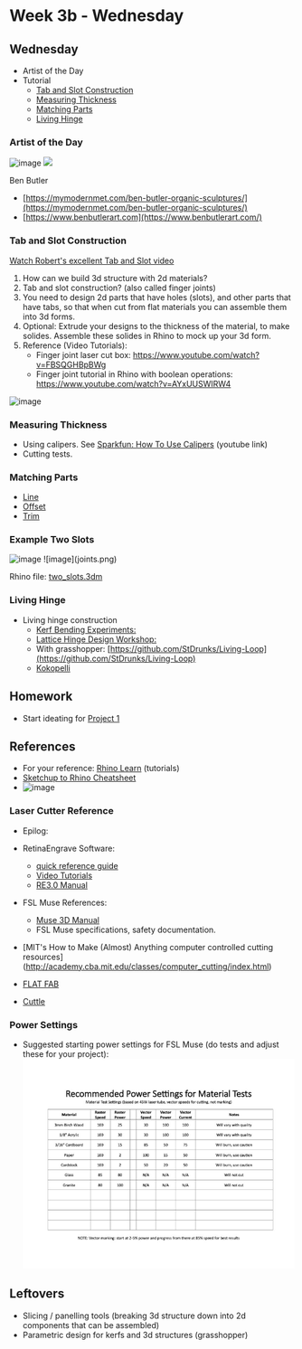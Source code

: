 # Week 3b - Wednesday

## Wednesday

- Artist of the Day
- Tutorial
  - [Tab and Slot Construction](#tab-and-slot-construction)
  - [Measuring Thickness](#measuring-thickness)
  - [Matching Parts](#matching-parts)
  - [Living Hinge](#living-hinge)

### Artist of the Day 

![image](https://user-images.githubusercontent.com/1598545/187927860-5f8562d7-a570-4f86-ad8a-f2e61c886b3b.png)
![](https://images.squarespace-cdn.com/content/v1/5bb29500b2cf79506caca11a/1541099211793-8FZ0ZVLHWFS3MZHK7UXI/Butler_5_Wanderers+%281%29.jpg?format=2500w)

Ben Butler

- [https://mymodernmet.com/ben-butler-organic-sculptures/](https://mymodernmet.com/ben-butler-organic-sculptures/)
- [https://www.benbutlerart.com](https://www.benbutlerart.com/)

### Tab and Slot Construction

[Watch Robert's excellent Tab and Slot video](https://drive.google.com/file/d/1vl3tXYDvtaKFR-5nZPMWjXdkxG93yDgn/view?usp=sharing)

1. How can we build 3d structure with 2d materials? 
2. Tab and slot construction? (also called finger joints)
3. You need to design 2d parts that have holes (slots), and other parts that have tabs, so that when cut from flat materials you can assemble them into 3d forms.
4. Optional: Extrude your designs to the thickness of the material, to make solides. Assemble these solides in Rhino to mock up your 3d form.
5. Reference (Video Tutorials):
   - Finger joint laser cut box: https://www.youtube.com/watch?v=FBSQGHBpBWg
   - Finger joint tutorial in Rhino with boolean operations: https://www.youtube.com/watch?v=AYxUUSWIRW4

<img width="543" alt="image" src="https://user-images.githubusercontent.com/1598545/187929511-8a4545b6-dddb-4427-8dcc-b22d8726bd96.png">

### Measuring Thickness
- Using calipers. See [Sparkfun: How To Use Calipers](https://www.youtube.com/watch?v=73YJA5giZfs) (youtube link)
- Cutting tests. 

### Matching Parts
- [Line](https://docs.mcneel.com/rhino/7/help/en-us/index.htm#commands/line.htm)
- [Offset](https://docs.mcneel.com/rhino/7/help/en-us/index.htm#commands/offset.htm)
- [Trim](https://docs.mcneel.com/rhino/7/help/en-us/index.htm#commands/trim.htm)

### Example Two Slots

<img width="600" alt="image" src="https://user-images.githubusercontent.com/1598545/189883344-83d52a8c-c5cc-4190-a7df-1a2f3d3a5d5b.png">
![image](joints.png)

Rhino file: [two_slots.3dm](../examples/two_slots.3dm)

### Living Hinge
- Living hinge construction
  - [Kerf Bending Experiments:](https://web.archive.org/web/20221117232952/https://www.martin-breuer.com/kerf-bending-patterns)
  - [Lattice Hinge Design Workshop:](https://futurearchi.org/t/lattice-hinge-design-workshop-starting-from-an-open-source-grasshopper-design/576)
  - With grasshopper: [https://github.com/StDrunks/Living-Loop](https://github.com/StDrunks/Living-Loop)
  - [Kokopelli](https://makezine.com/article/workshop/kokopelli-quickstart-parametric-living-hinge/)

## Homework
- Start ideating for [Project 1](../projects/project1.md)

## References
- For your reference: [Rhino Learn](https://www.rhino3d.com/learn/?keyword=kind:%20rhino_win) (tutorials)
- [Sketchup to Rhino Cheatsheet](https://static1.squarespace.com/static/585ca81337c5816afcb8d981/t/5c7478b715fcc0b3c46366d7/1551136953876/Sketchup-Rhino+Cheat+Sheet.pdf)
- ![image](https://user-images.githubusercontent.com/1598545/131845474-7ce17921-1ce1-4601-b6ef-96ec6d62a6cc.png)

### Laser Cutter Reference
- Epilog:
- RetinaEngrave Software:
  - [quick reference guide](https://info.fslaser.com/hubfs/Public_Documents/RetinaEngrave%20v3.0%20RefGuide.pdf)  
  - [Video Tutorials](https://www.youtube.com/playlist?list=PL_1I1UNQ4oGa0w55C772Y1mC6F4f3ZcG6)
  - [RE3.0 Manual](https://info.fslaser.com/hubfs/Public_Documents/RetinaEngrave%20v3.0%20Manual.pdf)
- FSL Muse References:
  - [Muse 3D Manual](https://f.hubspotusercontent00.net/hubfs/2882208/MUSE_MANUAL.pdf)
  - FSL Muse specifications, safety documentation.

- [MIT's How to Make (Almost) Anything computer controlled cutting resources] (http://academy.cba.mit.edu/classes/computer_cutting/index.html)
- [FLAT FAB](http://flatfab.com/)
- [Cuttle](9https://cuttle.xyz/)


### Power Settings
- Suggested starting power settings for FSL Muse (do tests and adjust these for your project):
![image](../assets/laser-materials-guide.jpg)

## Leftovers 
- Slicing / panelling tools (breaking 3d structure down into 2d components that can be assembled)
- Parametric design for kerfs and 3d structures (grasshopper)

